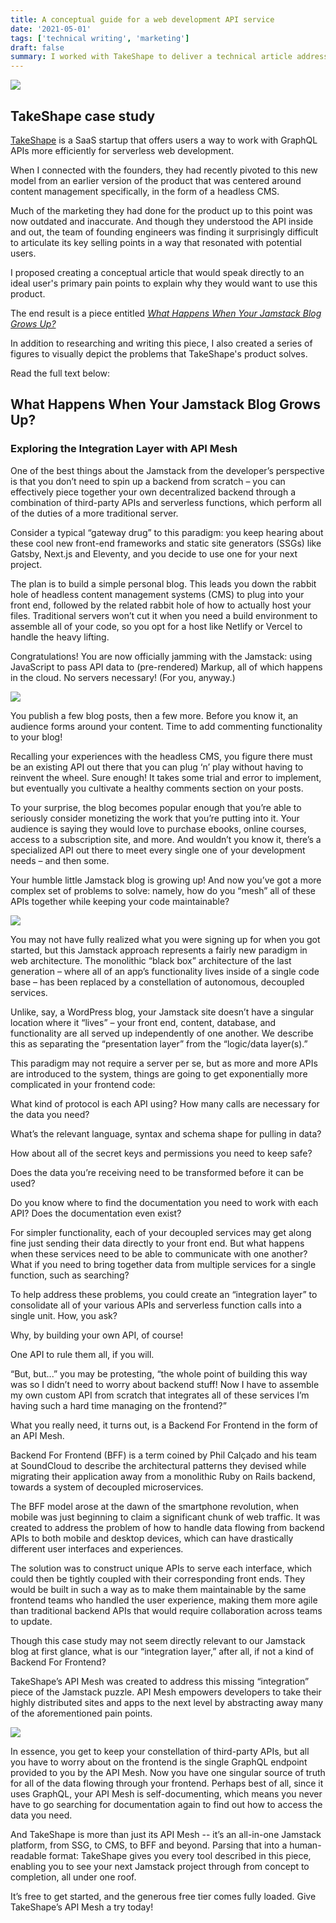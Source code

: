 ```yaml
---
title: A conceptual guide for a web development API service
date: '2021-05-01'
tags: ['technical writing', 'marketing']
draft: false
summary: I worked with TakeShape to deliver a technical article addressing their ideal user's pain points.
---
```


![](/static/images/takeshape/takeshape.png)

## TakeShape case study

[TakeShape](https://takeshape.io) is a SaaS startup that offers users a way to work with GraphQL APIs more efficiently for serverless web development.

When I connected with the founders, they had recently pivoted to this new model from an earlier version of the product that was centered around content management specifically, in the form of a headless CMS.

Much of the marketing they had done for the product up to this point was now outdated and inaccurate.
And though they understood the API inside and out, the team of founding engineers was finding it surprisingly difficult to articulate its key selling points in a way that resonated with potential users.

I proposed creating a conceptual article that would speak directly to an ideal user's primary pain points to explain why they would want to use this product.

The end result is a piece entitled [_What Happens When Your Jamstack Blog Grows Up?_](https://www.takeshape.io/articles/what-happens-when-your-jamstack-blog-grows-up/)

In addition to researching and writing this piece, I also created a series of figures to visually depict the problems that TakeShape's product solves.

Read the full text below:

## What Happens When Your Jamstack Blog Grows Up?

### Exploring the Integration Layer with API Mesh

One of the best things about the Jamstack from the developer’s perspective is that you don’t need to spin up a backend from scratch – you can effectively piece together your own decentralized backend through a combination of third-party APIs and serverless functions, which perform all of the duties of a more traditional server.

Consider a typical “gateway drug” to this paradigm: you keep hearing about these cool new front-end frameworks and static site generators (SSGs) like Gatsby, Next.js and Eleventy, and you decide to use one for your next project.

The plan is to build a simple personal blog. This leads you down the rabbit hole of headless content management systems (CMS) to plug into your front end, followed by the related rabbit hole of how to actually host your files. Traditional servers won’t cut it when you need a build environment to assemble all of your code, so you opt for a host like Netlify or Vercel to handle the heavy lifting.

Congratulations! You are now officially jamming with the Jamstack: using JavaScript to pass API data to (pre-rendered) Markup, all of which happens in the cloud. No servers necessary! (For you, anyway.)

![](/static/images/takeshape/fig-1.png)

You publish a few blog posts, then a few more. Before you know it, an audience forms around your content. Time to add commenting functionality to your blog!

Recalling your experiences with the headless CMS, you figure there must be an existing API out there that you can plug ‘n’ play without having to reinvent the wheel. Sure enough! It takes some trial and error to implement, but eventually you cultivate a healthy comments section on your posts.

To your surprise, the blog becomes popular enough that you’re able to seriously consider monetizing the work that you’re putting into it. Your audience is saying they would love to purchase ebooks, online courses, access to a subscription site, and more. And wouldn’t you know it, there’s a specialized API out there to meet every single one of your development needs – and then some.

Your humble little Jamstack blog is growing up! And now you’ve got a more complex set of problems to solve: namely, how do you “mesh” all of these APIs together while keeping your code maintainable?

![](/static/images/takeshape/fig-2.png)

You may not have fully realized what you were signing up for when you got started, but this Jamstack approach represents a fairly new paradigm in web architecture. The monolithic “black box” architecture of the last generation – where all of an app’s functionality lives inside of a single code base – has been replaced by a constellation of autonomous, decoupled services.

Unlike, say, a WordPress blog, your Jamstack site doesn’t have a singular location where it “lives” – your front end, content, database, and functionality are all served up independently of one another. We describe this as separating the “presentation layer” from the “logic/data layer(s).”

This paradigm may not require a server per se, but as more and more APIs are introduced to the system, things are going to get exponentially more complicated in your frontend code:

What kind of protocol is each API using? How many calls are necessary for the data you need?

What’s the relevant language, syntax and schema shape for pulling in data?

How about all of the secret keys and permissions you need to keep safe?

Does the data you’re receiving need to be transformed before it can be used?

Do you know where to find the documentation you need to work with each API? Does the documentation even exist?

For simpler functionality, each of your decoupled services may get along fine just sending their data directly to your front end. But what happens when these services need to be able to communicate with one another? What if you need to bring together data from multiple services for a single function, such as searching?

To help address these problems, you could create an “integration layer” to consolidate all of your various APIs and serverless function calls into a single unit. How, you ask?

Why, by building your own API, of course!

One API to rule them all, if you will.

“But, but...” you may be protesting, “the whole point of building this way was so I didn’t need to worry about backend stuff! Now I have to assemble my own custom API from scratch that integrates all of these services I’m having such a hard time managing on the frontend?”

What you really need, it turns out, is a Backend For Frontend in the form of an API Mesh.

Backend For Frontend (BFF) is a term coined by Phil Calçado and his team at SoundCloud to describe the architectural patterns they devised while migrating their application away from a monolithic Ruby on Rails backend, towards a system of decoupled microservices.

The BFF model arose at the dawn of the smartphone revolution, when mobile was just beginning to claim a significant chunk of web traffic. It was created to address the problem of how to handle data flowing from backend APIs to both mobile and desktop devices, which can have drastically different user interfaces and experiences.

The solution was to construct unique APIs to serve each interface, which could then be tightly coupled with their corresponding front ends. They would be built in such a way as to make them maintainable by the same frontend teams who handled the user experience, making them more agile than traditional backend APIs that would require collaboration across teams to update.

Though this case study may not seem directly relevant to our Jamstack blog at first glance, what is our “integration layer,” after all, if not a kind of Backend For Frontend?

TakeShape’s API Mesh was created to address this missing “integration” piece of the Jamstack puzzle. API Mesh empowers developers to take their highly distributed sites and apps to the next level by abstracting away many of the aforementioned pain points.

![](/static/images/takeshape/fig-3.png)

In essence, you get to keep your constellation of third-party APIs, but all you have to worry about on the frontend is the single GraphQL endpoint provided to you by the API Mesh. Now you have one singular source of truth for all of the data flowing through your frontend. Perhaps best of all, since it uses GraphQL, your API Mesh is self-documenting, which means you never have to go searching for documentation again to find out how to access the data you need.

And TakeShape is more than just its API Mesh -- it’s an all-in-one Jamstack platform, from SSG, to CMS, to BFF and beyond. Parsing that into a human-readable format: TakeShape gives you every tool described in this piece, enabling you to see your next Jamstack project through from concept to completion, all under one roof.

It’s free to get started, and the generous free tier comes fully loaded. Give TakeShape’s API Mesh a try today!
